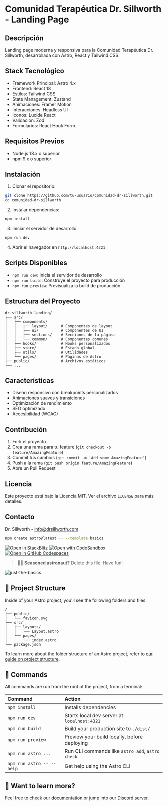 # Comunidad Terapéutica Dr. Sillworth - Landing Page

## Descripción

Landing page moderna y responsiva para la Comunidad Terapéutica Dr. Sillworth, desarrollada con Astro, React y Tailwind CSS.

## Stack Tecnológico

- Framework Principal: Astro 4.x
- Frontend: React 18
- Estilos: Tailwind CSS
- State Management: Zustand
- Animaciones: Framer Motion
- Interacciones: Headless UI
- Iconos: Lucide React
- Validación: Zod
- Formularios: React Hook Form

## Requisitos Previos

- Node.js 18.x o superior
- npm 9.x o superior

## Instalación

1. Clonar el repositorio:

```bash
git clone https://github.com/tu-usuario/comunidad-dr-sillworth.git
cd comunidad-dr-sillworth
```

2. Instalar dependencias:

```bash
npm install
```

3. Iniciar el servidor de desarrollo:

```bash
npm run dev
```

4. Abrir el navegador en `http://localhost:4321`

## Scripts Disponibles

- `npm run dev`: Inicia el servidor de desarrollo
- `npm run build`: Construye el proyecto para producción
- `npm run preview`: Previsualiza la build de producción

## Estructura del Proyecto

```
dr-sillworth-landing/
├── src/
│   ├── components/
│   │   ├── layout/      # Componentes de layout
│   │   ├── ui/          # Componentes de UI
│   │   ├── sections/    # Secciones de la página
│   │   └── common/      # Componentes comunes
│   ├── hooks/           # Hooks personalizados
│   ├── store/           # Estado global
│   ├── utils/           # Utilidades
│   └── pages/           # Páginas de Astro
├── public/              # Archivos estáticos
└── ...
```

## Características

- Diseño responsivo con breakpoints personalizados
- Animaciones suaves y transiciones
- Optimización de rendimiento
- SEO optimizado
- Accesibilidad (WCAG)

## Contribución

1. Fork el proyecto
2. Crea una rama para tu feature (`git checkout -b feature/AmazingFeature`)
3. Commit tus cambios (`git commit -m 'Add some AmazingFeature'`)
4. Push a la rama (`git push origin feature/AmazingFeature`)
5. Abre un Pull Request

## Licencia

Este proyecto está bajo la Licencia MIT. Ver el archivo `LICENSE` para más detalles.

## Contacto

Dr. Sillworth - info@drsillworth.com

```sh
npm create astro@latest -- --template basics
```

[![Open in StackBlitz](https://developer.stackblitz.com/img/open_in_stackblitz.svg)](https://stackblitz.com/github/withastro/astro/tree/latest/examples/basics)
[![Open with CodeSandbox](https://assets.codesandbox.io/github/button-edit-lime.svg)](https://codesandbox.io/p/sandbox/github/withastro/astro/tree/latest/examples/basics)
[![Open in GitHub Codespaces](https://github.com/codespaces/badge.svg)](https://codespaces.new/withastro/astro?devcontainer_path=.devcontainer/basics/devcontainer.json)

> 🧑‍🚀 **Seasoned astronaut?** Delete this file. Have fun!

![just-the-basics](https://github.com/withastro/astro/assets/2244813/a0a5533c-a856-4198-8470-2d67b1d7c554)

## 🚀 Project Structure

Inside of your Astro project, you'll see the following folders and files:

```text
/
├── public/
│   └── favicon.svg
├── src/
│   ├── layouts/
│   │   └── Layout.astro
│   └── pages/
│       └── index.astro
└── package.json
```

To learn more about the folder structure of an Astro project, refer to [our guide on project structure](https://docs.astro.build/en/basics/project-structure/).

## 🧞 Commands

All commands are run from the root of the project, from a terminal:

| Command                   | Action                                           |
| :------------------------ | :----------------------------------------------- |
| `npm install`             | Installs dependencies                            |
| `npm run dev`             | Starts local dev server at `localhost:4321`      |
| `npm run build`           | Build your production site to `./dist/`          |
| `npm run preview`         | Preview your build locally, before deploying     |
| `npm run astro ...`       | Run CLI commands like `astro add`, `astro check` |
| `npm run astro -- --help` | Get help using the Astro CLI                     |

## 👀 Want to learn more?

Feel free to check [our documentation](https://docs.astro.build) or jump into our [Discord server](https://astro.build/chat).
